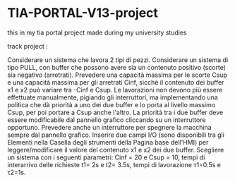 # TIA-PORTAL-V13-project
this in my tia portal project made during my university studies 



track project : 

Considerare un sistema che lavora 2 tipi di pezzi.
Considerare un sistema di tipo PULL, con buffer che possono avere sia un contenuto positivo (scorte) sia negativo (arretrati). Prevedere una capacità massima per le scorte Csup e una capacità massima per gli arretrati Cinf, sicché il contenuto dei buffer x1 e x2 può variare tra -Cinf e Csup.
Le lavorazioni non devono più essere effettuate manualmente, pigiando gli interruttori, ma implementando una politica che dà priorità a uno dei due buffer e lo porta al livello massimo Csup, per poi portare a Csup anche l'altro. La priorità tra i due buffer deve essere modificabile dal pannello grafico cliccando su un interruttore opportuno.
Prevedere anche un interruttore per spegnere la macchina sempre dal pannello grafico.
Inserire due campi I/O (sono disponibili tra gli Elementi nella Casella degli strumenti della Pagina base dell'HMI) per leggere/modificare il valore del contenuto x1 e x2 dei due buffer.
Scegliere un sistema con i seguenti parametri: Cinf = 20 e Csup = 10, tempi di interarrivo delle richieste t1= 2s e t2= 3.5s, tempi di lavorazione τ1=0.5s e τ2=1s.
